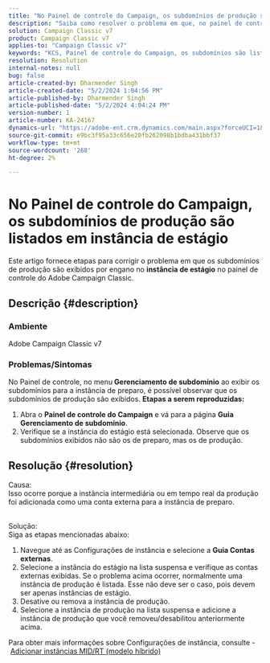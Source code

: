 ```yaml
---
title: "No Painel de controle do Campaign, os subdomínios de produção são listados em instância de estágio"
description: "Saiba como resolver o problema em que, no painel de controle, os subdomínios de produção são listados em instância de estágio no Adobe Campaign Classic."
solution: Campaign Classic v7
product: Campaign Classic v7
applies-to: "Campaign Classic v7"
keywords: "KCS, Painel de controle do Campaign, os subdomínios são listados em instância de estágio, Adobe Campaign Classic v7, ACC v7, gerenciamento de subdomínio"
resolution: Resolution
internal-notes: null
bug: false
article-created-by: Dharmender Singh
article-created-date: "5/2/2024 1:04:56 PM"
article-published-by: Dharmender Singh
article-published-date: "5/2/2024 4:04:24 PM"
version-number: 1
article-number: KA-24167
dynamics-url: "https://adobe-ent.crm.dynamics.com/main.aspx?forceUCI=1&pagetype=entityrecord&etn=knowledgearticle&id=1acade8f-8408-ef11-9f8a-6045bd034c54"
source-git-commit: e9bc3f95a33c656e20fb262098b1bdba431bbf37
workflow-type: tm+mt
source-wordcount: '268'
ht-degree: 2%

---
```


# No Painel de controle do Campaign, os subdomínios de produção são listados em instância de estágio


Este artigo fornece etapas para corrigir o problema em que os subdomínios de produção são exibidos por engano no <b>instância de estágio</b> no painel de controle do Adobe Campaign Classic.

## Descrição {#description}


### <b>Ambiente</b>

Adobe Campaign Classic v7



### <b>Problemas/Sintomas</b>

No Painel de controle, no menu<b> Gerenciamento de subdomínio</b> ao exibir os subdomínios para a instância de preparo, é possível observar que os subdomínios de produção são exibidos.
<b>Etapas a serem reproduzidas:</b>
1. Abra o <b>Painel de controle do Campaign</b> e vá para a página <b>Guia Gerenciamento de subdomínio</b>.
2. Verifique se a instância do estágio está selecionada. Observe que os subdomínios exibidos não são os de preparo, mas os de produção.



## Resolução {#resolution}

Causa:<br>
Isso ocorre porque a instância intermediária ou em tempo real da produção foi adicionada como uma conta externa para a instância de preparo.


<br>Solução:<br>
Siga as etapas mencionadas abaixo:

1. Navegue até as Configurações de instância e selecione a <b>Guia Contas externas</b>.
2. Selecione a instância do estágio na lista suspensa e verifique as contas externas exibidas. Se o problema acima ocorrer, normalmente uma instância de produção é listada. Esse não deve ser o caso, pois devem ser apenas instâncias de estágio.
3. Desative ou remova a instância de produção.
4. Selecione a instância de produção na lista suspensa e adicione a instância de produção que você removeu/desabilitou anteriormente acima.


Para obter mais informações sobre Configurações de instância, consulte - [Adicionar instâncias MID/RT (modelo híbrido)](https://experienceleague.adobe.com/en/docs/control-panel/using/instances-settings/external-accounts#add)
